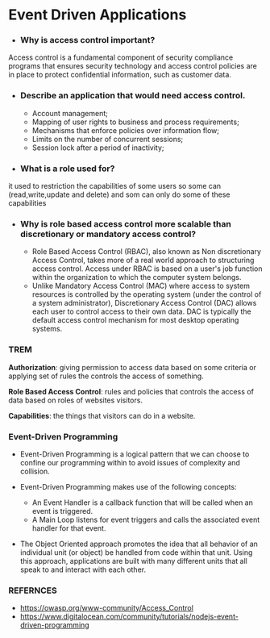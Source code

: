 
# Event Driven Applications

- ### Why is access control important?

Access control is a fundamental component of security compliance programs that ensures security technology and access control policies are in place to protect confidential information, such as customer data.
- ### Describe an application that would need access control.
  - Account management;
  - Mapping of user rights to business and process requirements;
  - Mechanisms that enforce policies over information flow;
  - Limits on the number of concurrent sessions;
  - Session lock after a period of inactivity;

- ### What is a role used for?
it used to restriction the capabilities of some users so some can (read,write,update and delete) and som can only do some of these capabilities


- ### Why is role based access control more scalable than discretionary or mandatory access control?
  - Role Based Access Control (RBAC), also known as Non discretionary Access Control, takes more of a real world approach to structuring access control. Access under RBAC is based on a user's job function within the organization to which the computer system belongs.
  - Unlike Mandatory Access Control (MAC) where access to system resources is controlled by the operating system (under the control of a system administrator), Discretionary Access Control (DAC) allows each user to control access to their own data. DAC is typically the default access control mechanism for most desktop operating systems.


### TREM
**Authorization**: giving permission to access data based on some criteria or applying set of rules the controls the access of something.

**Role Based Access Control**: rules and policies that controls the access of data based on roles of websites visitors.

**Capabilities**: the things that visitors can do in a website.


### Event-Driven Programming 

- Event-Driven Programming is a logical pattern that we can choose to confine our programming within to avoid issues of complexity and collision.

- Event-Driven Programming makes use of the following concepts:

    - An Event Handler is a callback function that will be called when an event is triggered.
    - A Main Loop listens for event triggers and calls the associated event handler for that event. 

- The Object Oriented approach promotes the idea that all behavior of an individual unit (or object) be handled from code within that unit. Using this approach, applications are built with many different units that all speak to and interact with each other.

### REFERNCES
- https://owasp.org/www-community/Access_Control
- https://www.digitalocean.com/community/tutorials/nodejs-event-driven-programming